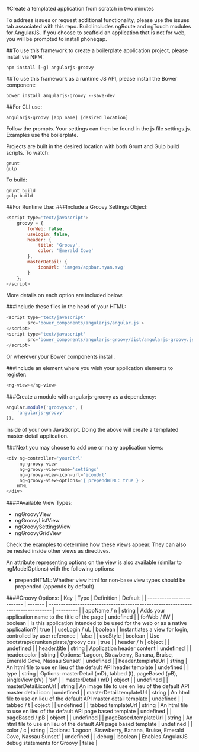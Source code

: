 #Create a templated application from scratch in two minutes

To address issues or request additional functionality, please use the issues tab associated with this repo. Build includes ngRoute and ngTouch modules for AngularJS. If you choose to scaffold an application that is not for web, you will be prompted to install phonegap.

##To use this framework to create a boilerplate application project, please install via NPM:
```shell
npm install [-g] angularjs-groovy
```

##To use this framework as a runtime JS API, please install the Bower component:
```shell
bower install angularjs-groovy --save-dev
```

##For CLI use:
```shell
angularjs-groovy [app name] [desired location]
```
Follow the prompts. Your settings can then be found in the js file settings.js. Examples use the boilerplate.

Projects are built in the desired location with both Grunt and Gulp build scripts.
To watch:
```shell
grunt
gulp
```
To build:
```shell
grunt build
gulp build
```

##For Runtime Use:
###Include a Groovy Settings Object:
```javascript
<script type='text/javascript'>
    groovy = {
        forWeb: false,
        useLogin: false,
        header: {
            title: 'Groovy',
            color: 'Emerald Cove'
        },
        masterDetail: {
            iconUrl: 'images/appbar.nyan.svg'
        }
    };
</script>
```
More details on each option are included below.

###Include these files in the head of your HTML:
```javascript
<script type='text/javascript'
        src='bower_components/angularjs/angular.js'>
</script>
<script type='text/javascript'
        src='bower_components/angularjs-groovy/dist/angularjs-groovy.js'>
</script>
```
Or wherever your Bower components install.

###Include an element where you wish your application elements to register:
```javascript
<ng-view></ng-view>
```

###Create a module with angularjs-groovy as a dependency:
```javascript
angular.module('groovyApp', [
    'angularjs-groovy'
]);
```
inside of your own JavaScript. Doing the above will create a templated master-detail application.

###Next you may choose to add one or many application views:
```javascript
<div ng-controller='yourCtrl'
     ng-groovy-view
     ng-groovy-view-name='settings'
     ng-groovy-view-icon-url='iconUrl'
     ng-groovy-view-options='{ prependHTML: true }'>
    HTML
</div>
```

####Available View Types:
* ngGroovyView
* ngGroovyListView
* ngGroovySettingsView
* ngGroovyGridView

Check the examples to determine how these views appear. They can also be nested inside other views as directives.

An attribute representing options on the view is also available (similar to ngModelOptions) with the following options:
* prependHTML: Whether view html for non-base view types should be prepended (appends by default)

####Groovy Options:
| Key                       | Type    | Definition                                                                      | Default   |
| ------------------------- | ------- | ------------------------------------------------------------------------------- | --------- |
| appName / n               | string  | Adds your application name to the title of the page                             | undefined |
| forWeb / fW               | boolean | Is this application intended to be used for the web or as a native application? | true      |
| useLogin / uL             | boolean | Instantiates a view for login, controlled by user reference                     | false     |
| useStyle                  | boolean | Use bootstrap/drunken pirate/groovy css                                         | true      |
| header / h                | object  |                                                                                 | undefined |
| header.title              | string  | Application header content                                                      | undefined |
| header.color              | string  | Options: 'Lagoon, Strawberry, Banana, Bruise, Emerald Cove, Nassau Sunset'      | undefined |
| header.templateUrl        | string  | An html file to use en lieu of the default API header template                  | undefined |
| type                      | string  | Options: masterDetail (mD), tabbed (t), pageBased (pB), singleView (sV)         | 'sV'      |
| masterDetail / mD         | object  |                                                                                 | undefined |
| masterDetail.iconUrl      | string  | An image file to use en lieu of the default API master detail icon              | undefined |
| masterDetail.templateUrl  | string  | An html file to use en lieu of the default API master detail template           | undefined |
| tabbed / t                | object  |                                                                                 | undefined |
| tabbed.templateUrl        | string  | An html file to use en lieu of the default API page based template              | undefined |
| pageBased / pB            | object  |                                                                                 | undefined |
| pageBased.templateUrl     | string  | An html file to use en lieu of the default API page based template              | undefined |
| color / c                 | string  | Options: 'Lagoon, Strawberry, Banana, Bruise, Emerald Cove, Nassau Sunset'      | undefined |
| debug                     | boolean | Enables AngularJS debug statements for Groovy                                   | false     |
